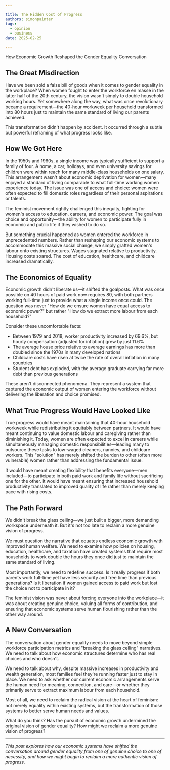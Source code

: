 ```yaml
---

title: The Hidden Cost of Progress
authors: simonpainter
tags:
  - opinion
  - business
date: 2025-02-25

---
```

How Economic Growth Reshaped the Gender Equality Conversation

## The Great Misdirection

Have we been sold a false bill of goods when it comes to gender equality in the workplace? When women fought to enter the workforce en masse in the latter half of the 20th century, the vision wasn't simply to double household working hours. Yet somewhere along the way, what was once revolutionary became a requirement—the 40-hour workweek per household transformed into 80 hours just to maintain the same standard of living our parents achieved.
<!-- truncate -->
This transformation didn't happen by accident. It occurred through a subtle but powerful reframing of what progress looks like.

## How We Got Here

In the 1950s and 1960s, a single income was typically sufficient to support a family of four. A home, a car, holidays, and even university savings for children were within reach for many middle-class households on one salary. This arrangement wasn't about economic deprivation for women—many enjoyed a standard of living comparable to what full-time working women experience today. The issue was one of access and choice: women were often expected to fill domestic roles regardless of their personal aspirations or talents.

The feminist movement rightly challenged this inequity, fighting for women's access to education, careers, and economic power. The goal was choice and opportunity—the ability for women to participate fully in economic and public life if they wished to do so.

But something crucial happened as women entered the workforce in unprecedented numbers. Rather than reshaping our economic systems to accommodate this massive social change, we simply grafted women's labour onto existing structures. Wages stagnated relative to productivity. Housing costs soared. The cost of education, healthcare, and childcare increased dramatically.

## The Economics of Equality

Economic growth didn't liberate us—it shifted the goalposts. What was once possible on 40 hours of paid work now requires 80, with both partners working full-time just to provide what a single income once could. The question was never "How do we ensure women have equal access to economic power?" but rather "How do we extract more labour from each household?"

Consider these uncomfortable facts:

- Between 1979 and 2018, worker productivity increased by 69.6%, but hourly compensation (adjusted for inflation) grew by just 11.6%
- The average house price relative to average earnings has more than doubled since the 1970s in many developed nations
- Childcare costs have risen at twice the rate of overall inflation in many countries
- Student debt has exploded, with the average graduate carrying far more debt than previous generations

These aren't disconnected phenomena. They represent a system that captured the economic output of women entering the workforce without delivering the liberation and choice promised.

## What True Progress Would Have Looked Like

True progress would have meant maintaining that 40-hour household workweek while redistributing it equitably between partners. It would have meant continuing to value domestic labour and caregiving rather than diminishing it. Today, women are often expected to excel in careers while simultaneously managing domestic responsibilities—leading many to outsource these tasks to low-waged cleaners, nannies, and childcare workers. This "solution" has merely shifted the burden to other (often more vulnerable) women rather than addressing the fundamental issue.

It would have meant creating flexibility that benefits everyone—men included—to participate in both paid work and family life without sacrificing one for the other. It would have meant ensuring that increased household productivity translated to improved quality of life rather than merely keeping pace with rising costs.

## The Path Forward

We didn't break the glass ceiling—we just built a bigger, more demanding workspace underneath it. But it's not too late to reclaim a more genuine vision of progress.

We must question the narrative that equates endless economic growth with improved human welfare. We need to examine how policies on housing, education, healthcare, and taxation have created systems that require most households to work double the hours they once did just to maintain the same standard of living.

Most importantly, we need to redefine success. Is it really progress if both parents work full-time yet have less security and free time than previous generations? Is it liberation if women gained access to paid work but lost the choice not to participate in it?

The feminist vision was never about forcing everyone into the workplace—it was about creating genuine choice, valuing all forms of contribution, and ensuring that economic systems serve human flourishing rather than the other way around.

## A New Conversation

The conversation about gender equality needs to move beyond simple workforce participation metrics and "breaking the glass ceiling" narratives. We need to talk about how economic structures determine who has real choices and who doesn't.

We need to talk about why, despite massive increases in productivity and wealth generation, most families feel they're running faster just to stay in place. We need to ask whether our current economic arrangements serve the human need for meaning, connection, and care—or whether they primarily serve to extract maximum labour from each household.

Most of all, we need to reclaim the radical vision at the heart of feminism: not merely equality within existing systems, but the transformation of those systems to better serve human needs and values.

What do you think? Has the pursuit of economic growth undermined the original vision of gender equality? How might we reclaim a more genuine vision of progress?

---

*This post explores how our economic systems have shifted the conversation around gender equality from one of genuine choice to one of necessity, and how we might begin to reclaim a more authentic vision of progress.*